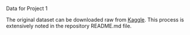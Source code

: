Data for Project 1

The original dataset can be downloaded raw from [Kaggle](https://www.kaggle.com/datasets/aryansingh0909/nyt-articles-21m-2000-present). This process is extensively noted in the repository README.md file. 
